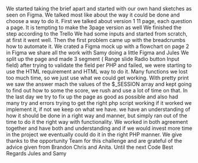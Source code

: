 We started taking the brief apart and started with our own hand sketches as seen on Figma.
We talked most like about the way it could be done and choose a way to do it.
First we talked about version 1 11 page, each question a page. It is tempting to make the 3page version as well
We finished the step according to the Trello
We had some inputs and started from scratch, at first it went well. 
Then the first problem came up with the breadcrumbs how to automate it.
We crated a Figma mock up with a flowchart on page 2 in Figma
we share all the work with Samy doing a little Figma and Jules
We split up the page and made 3 segment ( Range slide Radio button Input field)
after trying to validate the field per PHP and failed, we were starting to use the HTML requirement and HTML way to do it.
Many functions we lost too much time, so we just use what we could get working.
With pretty print we saw the answer mach the values of the $_SESSION array and kept going
to find out how to some the score, we rush and use a lot of time on that.
In the last day we try to fix up the page as good as possible and also had many try and errors
trying to get the right php script working if it worked we implement it, if not we keep on what we have.
we have an understanding of how it should be done in a right way and manner, but simply ran out of the time to do it the right way with functionality. We worked in both agreement together and have both and understanding and if we would invest more time in the project we eventually could do it in the right PHP manner. We give thanks to the opportunity Team for this challenge and are grateful of the advice given from Brandon Chris and Anita. Until the next Code Best Regards Jules and Samy
